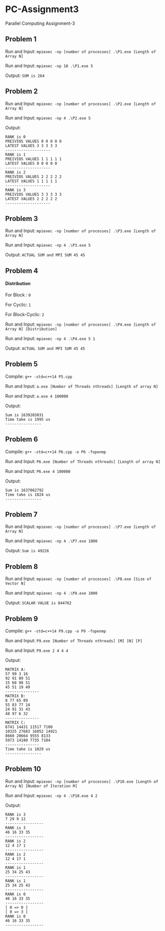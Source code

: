 # PC-Assignment3
Parallel Computing Assignment-3
## Problem 1
Run and Input: `mpiexec -np [number of processes] .\P1.exe [Length of Array N]`

Run and Input: `mpiexec -np 10 .\P1.exe 5`

Output: `SUM is 264`

## Problem 2
Run and Input: `mpiexec -np [number of processes] .\P2.exe [Length of Array N]`

Run and Input: `mpiexec -np 4 .\P2.exe 5`

Output: 
```
RANK is 0
PREIVIOS VALUES 0 0 0 0 0
LATEST VALUES 3 3 3 3 3
--------------------
RANK is 1
PREIVIOS VALUES 1 1 1 1 1
LATEST VALUES 0 0 0 0 0
--------------------
RANK is 2
PREIVIOS VALUES 2 2 2 2 2
LATEST VALUES 1 1 1 1 1
--------------------
RANK is 3
PREIVIOS VALUES 3 3 3 3 3
LATEST VALUES 2 2 2 2 2
--------------------
```
## Problem 3
Run and Input: `mpiexec -np [number of processes] .\P3.exe [Length of Array N]`

Run and Input: `mpiexec -np 4 .\P3.exe 5`

Output: `ACTUAL SUM and MPI SUM 45 45`

## Problem 4
#### Distribution
For Block : `0`

For Cyclic: `1`

For Block-Cyclic: `2`

Run and Input: `mpiexec -np [number of processes] .\P4.exe [Length of Array N] [Distribution]`

Run and Input: `mpiexec -np 4 .\P4.exe 5 1`

Output: `ACTUAL SUM and MPI SUM 45 45`

## Problem 5
Compile: `g++ -std=c++14 P5.cpp`

Run and Input: `a.exe [Number of Threads nthreads] [Length of array N]`

Run and Input: `a.exe 4 100000`

Output: 

```
Sum is 1639203031
Time take is 1995 us
----------------
```
## Problem 6
Compile: `g++ -std=c++14 P6.cpp -o P6 -fopenmp`

Run and Input: `P6.exe [Number of Threads nthreads] [Length of array N]`

Run and Input: `P6.exe 4 100000`

Output: 

```
Sum is 1637062792
Time take is 1824 us
----------------
```
## Problem 7
Run and Input: `mpiexec -np [number of processes] .\P7.exe [Length of Array N]`

Run and Input: `mpiexec -np 4 .\P7.exe 1000`

Output:  `Sum is 49226`

## Problem 8
Run and Input: `mpiexec -np [number of processes] .\P8.exe [Size of Vector N]`

Run and Input: `mpiexec -np 4 .\P8.exe 1000`

Output: `SCALAR VALUE is 844762`

## Problem 9
Compile: `g++ -std=c++14 P9.cpp -o P9 -fopenmp`

Run and Input: `P9.exe [Number of Threads nthreads] [M] [N] [P]`

Run and Input: `P9.exe 2 4 4 4`

Output:
```
MATRIX A:
57 99 3 16
92 91 89 51 
15 68 98 51
45 51 19 49
---------------
MATRIX B:
8 77 65 89
55 83 77 14
24 91 31 43
48 97 6 32
---------------
MATRIX C:
6741 14431 11517 7100
10325 27683 16052 14921 
8660 20664 9555 8133
5973 14180 7735 7104
---------------
Time take is 1029 us
----------------
```
## Problem 10
Run and Input: `mpiexec -np [number of processes] .\P10.exe [Length of Array N] [Number of Iteration M]`

Run and Input: `mpiexec -np 4 .\P10.exe 4 2`

Output: 
```
RANK is 3
7 29 9 12
-----------------
RANK is 3
46 16 33 35
-----------------
RANK is 2
12 4 17 1
-----------------
RANK is 2
12 4 17 1
-----------------
RANK is 1
25 34 25 43
-----------------
RANK is 1
25 34 25 43
-----------------
RANK is 0
46 16 33 35
-----------------
[ 0 => 0 ]
[ 0 => 3 ]
RANK is 0
46 16 33 35
-----------------
```
